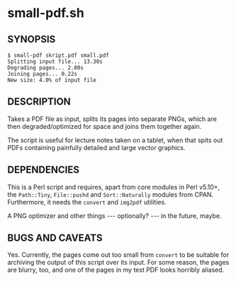 # small-pdf.sh

## SYNOPSIS

```
$ small-pdf skript.pdf small.pdf
Splitting input file... 13.30s
Degrading pages... 2.00s
Joining pages... 0.22s
New size: 4.0% of input file
```

## DESCRIPTION

Takes a PDF file as input, splits its pages into separate PNGs,
which are then degraded/optimized for space and joins them
together again.

The script is useful for lecture notes taken on a tablet, when
that spits out PDFs containing painfully detailed and large
vector graphics.

## DEPENDENCIES

This is a Perl script and requires, apart from core modules
in Perl v5.10+, the `Path::Tiny`, `File::pushd` and `Sort::Naturally`
modules from CPAN. Furthermore, it needs the `convert` and
`img2pdf` utilities.

A PNG optimizer and other things --- optionally? --- in the
future, maybe.

## BUGS AND CAVEATS

Yes. Currently, the pages come out too small from `convert` to
be suitable for archiving the output of this script over its
input. For some reason, the pages are blurry, too, and one
of the pages in my test PDF looks horribly aliased.
